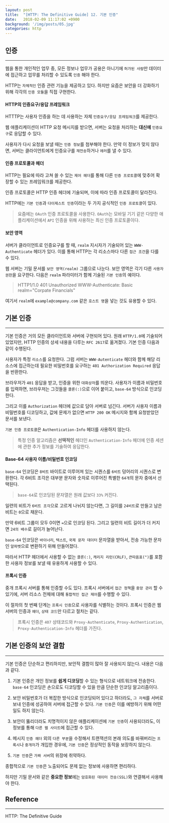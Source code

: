 ```yaml
---
layout: post
title:  "[HTTP: The Definitive Guide] 12. 기본 인증"
date:   2018-02-09 11:17:02 +0900
background: '/img/posts/05.jpg'
categories: http
---
```


## 인증
---
웹을 통한 개인적인 업무 중, 모든 정보나 업무가 공용은 아니기에 `허가된 사람`만 데이터에 접근하고 업무를 처리할 수 있도록
`인증` 해야 한다.

HTTP는 `자체적인` 인증 관련 기능을 제공하고 있다. 하지만 요즘은 보안을 더 강화하기 위해 각각의 `인증 모듈`을 직접 구현한다.

#### HTTP의 인증요구/응답 프레임워크
HTTTP는 사용자 인증을 하는 데 사용하는 자체 `인증요구/응답 프레임워크`를 제공한다.

웹 애플리케이션이 HTTP 요청 메시지를 받으면, 서버는 요청을 처리하는 **대신에** `인증요구`로 응답할 수 있다.

사용자가 다시 요청을 보낼 때는 `인증 정보`를 첨부해야 한다. 만약 이 정보가 맞지 않다면, 서버는 클라이언트에게
인증요구를 `재전송`하거나 `에러`를 낼 수 있다.

#### 인증 프로토콜과 헤더
HTTP는 필요에 따라 고쳐 쓸 수 있는 `제어 헤더`를 통해 다른 `인증 프로토콜`에 맞추어 확장할 수 있는 프레임워크를 제공한다.

인증 프로토콜은 HTTP 인증 헤더에 기술되며, 이에 따라 인증 프로토콜이 달라진다.

HTTP에는 `기본 인증`과 `다이제스트 인증`이라는 두 가지 공식적인 `인증 프로토콜`이 있다.
> 요즘에는 `OAuth` 인증 프로토콜을 사용한다. `OAuth`는 모바일 기기 같은 다양한 애플리케이션에서 `API` 인증을 위해
사용하는 최신 인증 프로토콜이다.

#### 보안 영역
서버가 클라이언트로 인증요구를 할 때, `realm` 지시자가 기술되어 있는 `WWW-Authenticate` 헤더가 있다.
이를 통해 HTTP는 각 리소스마다 다른 `접근 조건`을 다를 수 있다.

웹 서버는 기밀 문서를 `보안 영역(realm)` 그룹으로 나눈다. 보안 영역은 각기 다른 `사용자 권한`을 요구한다.
다음은 `realm` 파라미터가 함께 기술된 `기본 인증`의 예이다.
> HTTP1/1.0 401 Unauthorized
> WWW-Authenticate: Basic realm="Corpate Financials"

여기서 `realm`에 `example@company.com` 같은 `호스트 명`을 넣는 것도 유용할 수 있다.

## 기본 인증
---
기본 인증은 거의 모든 클라이언트와 서버에 구현되어 있다. 원래 `HTTP/1.0`에 기술되어 있었지만,
HTTP 인증의 상세 내용을 다루는 `RFC 2617`로 옮겨졌다. 기본 인증 다음과 같이 수행된다.

사용자가 특정 `리소스`를 요청한다. 그럼 서버는 `WWW-Autenticate` 헤더와 함께 해당 리소스에 접근하는데 필요한
비밀번호를 요구하는 `401 Authorization Required` 응답을 반환한다.

브라우저가 `401` 응답을 받고, 인증을 위한 `대화상자`를 띄운다. 사용자가 이름과 비밀번호를 입력하면,
브라우저는 그것들을 `콜론(:)`으로 이어 붙이고, `base-64` 방식으로 인코딩한다.

그리고 이를 `Authorization` 헤더에 값으로 담아 서버로 넘긴다. 서버가 사용자 이름과 비밀번호를 디코딩하고,
값에 문제가 없으면 `HTTP 200 OK` 메시지와 함께 요청받았던 문서를 보낸다.

`기본 인증 프로토콜`은 `Authentication-Info` 헤더를 사용하지 않는다.
> 특정 인증 알고리즘은 **선택적인** 헤더인 `Authentication-Info` 헤더에 인증 세션에 관한 추가 정보를 기술하여 응답한다.

#### Base-64 사용자 이름/비밀번호 인코딩
`base-64` 인코딩은 `8비트` 바이트로 이루어져 있는 시퀀스를 `6비트` 덩어리의 시퀀스로 변환한다.
각 6비트 조각은 대부분 문자와 숫자로 이루어진 특별한 `64개`의 문자 중에서 선택된다.
> `base-64`로 인코딩된 문자열은 원래 값보다 `33%` 커진다.  

일련의 비트가 `6비트 조각`으로 고르게 나뉘지 않는다면, 그 길이를 `24비트`로 만들고 남은 비트는 `0`으로 채운다.  

만약 6비트 그룹이 모두 0이면 `=`으로 인코딩 된다. 그리고 일련의 비트 길이가 더 커지면 `24의 배수`로 길이가 늘어난다.

`base-64` 인코딩은 `바이너리`, `텍스트`, `국제 문자 데이터` 문자열을 받아서, 전송 가능한 문자인 `알파벳`으로
변환하기 위해 만들어졌다. 

따라서 HTTP 헤더에서 사용할 수 없는 `콜론(:)`, `캐리지 리턴(CRLF)`, `큰따옴표(")`를
포함한 사용자 정보를 보낼 때 유용하게 사용할 수 있다.

#### 프록시 인증
중개 프록시 서버를 통해 인증할 수도 있다. 프록시 서버에서 `접근 정책`을 `중앙 관리` 할 수 있기에,
서버 리소스 전체에 대해 `통합적인 접근 제어`를 수행할 수 있다.

이 절차의 첫 번째 단계는 `프록시 인증`으로 사용자를 식별하는 것이다. 
프록시 인증은 웹 서버의 인증과 `헤더`, `상태 코드`만 다르고 절차는 같다.
> 프록시 인증은 `407` 상태코드와 `Proxy-Authenticate`, `Proxy-Authentication`, `Proxy-Authentication-Info` 헤더를 가진다.

## 기본 인증의 보안 결함
---
기본 인증은 단순하고 편리하지만, 보안적 결함이 많아 잘 사용되지 않는다. 내용은 다음과 같다.

1. 기본 인증은 개인 정보를 **쉽게 디코딩**할 수 있는 형식으로 네트워크에 전송한다.
`base-64` 인코딩은 손으로도 디코딩할 수 있을 만큼 단순한 인코딩 알고리즘이다.

2. 보안 비밀번호가 더 복잡한 방식으로 인코딩되어 있다고 하더라도, `그 자체`를 서버로 보내 인증에 성공하여
서버에 접근할 수 있다. `기본 인증`은 이를 예방하기 위해 어떤 일도 하지 않는다.

3. 보안이 뚫리더라도 치명적이지 않은 애플리케이션에 `기본 인증`이 사용되더라도, 이 정보를 통해 `다른 웹 사이트`에
접근할 수 있다.

4. 메시지 `인증 헤더` 외의 `다른 부분`을 수정해서 트랜잭션의 본래 의도를 바꿔버리는 `프록시`나
`중개자`가 개입한 경우에, `기본 인증`은 정상적인 동작을 보장하지 않는다.

5. `기본 인증`은 `가짜 서버`의 위장에 취약하다.

종합적으로 `기본 인증`은 노출되어도 문제 없는 정보에 사용하면 편리하다.

하지만 기밀 문서와 같은 **중요한 정보**에는 `암호화된 데이터 전송(SSL)`와 연결해서 사용해야 한다.

## Reference
---
HTTP: The Definitive Guide